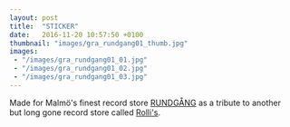 ```yaml
---
layout: post
title:  "STICKER"
date:   2016-11-20 10:57:50 +0100
thumbnail: "images/gra_rundgang01_thumb.jpg"
images:
 - "/images/gra_rundgang01_01.jpg"
 - "/images/gra_rundgang01_02.jpg"
 - "/images/gra_rundgang01_03.jpg"
---
```


Made for Malmö's finest record store <a href="http://www.rundgong.se/">RUNDGÅNG</a> as a tribute to another but long gone record store called <a href="http://rollisrecords.tripod.com/">Rolli's</a>.

